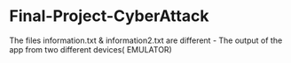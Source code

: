 # Final-Project-CyberAttack

The files information.txt & information2.txt are different - The output of the app from two different devices( EMULATOR)
